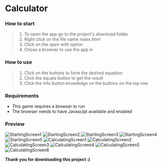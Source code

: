 # Calculator

### How to start
> 1. To open the app go to the project's download folder
> 2. Right click on the file name _index.html_
> 3. Click on the _open with_ option
> 4. Chose a browser to use the app in

### How to use
> 1. Click on the buttons to form the desired equation
> 2. Click the equals button to get the result
> 3. Click the info button knowledge on the buttons on the top row

### Requirements
- This game requires a browser to run
- The browser needs to have Javascipt available and enabled

### Preview
![StartingScreen1](./img/StartingScreen1.png)
![StartingScreen2](./img/StartingScreen2.png)
![StartingScreen3](./img/StartingScreen3.png)
![StartingScreen4](./img/StartingScreen4.png)
![StartingScreen5](./img/StartingScreen5.png)
![CalculatingScreen1](./img/CalculatingScreen1.png)
![CalculatingScreen2](./img/CalculatingScreen2.png)
![CalculatingScreen3](./img/CalculatingScreen3.png)
![CalculatingScreen4](./img/CalculatingScreen4.png)
![CalculatingScreen5](./img/CalculatingScreen5.png)
![CalculatingScreen6](./img/CalculatingScreen6.png)

**Thank you for downloading this project :)**